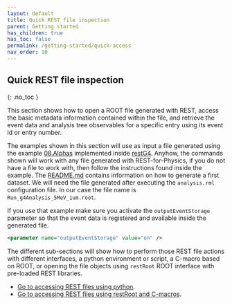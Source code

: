 ```yaml
---
layout: default
title: Quick REST file inspection
parent: Getting started
has_children: true
has_toc: false
permalink: /getting-started/quick-access
nav_order: 10
---
```


## Quick REST file inspection
{: .no_toc }

This section shows how to open a ROOT file generated with REST, access the basic metadata information contained within the file, and retrieve the event data and analysis tree observables for a specific entry using its event id or entry number.

The examples shown in this section will use as input a file generated using the example [08.Alphas](https://github.com/rest-for-physics/restG4/tree/master/examples/08.Alphas) implemented inside [restG4](../rest-g4/rest-g4.md). Anyhow, the commands shown will work with any file generated with REST-for-Physics, if you do not have a file to work with, then follow the instructions found inside the example. The [README.md](https://github.com/rest-for-physics/restG4/tree/master/examples/08.Alphas/README.md) contains information on how to generate a first dataset. We will need the file generated after executing the `analysis.rml` configuration file. In our case the file name is `Run_g4Analysis_5MeV_1um.root`.

If you use that example make sure you activate the `outputEventStorage` parameter so that the event data is registered and available inside the generated file.

```xml
<parameter name="outputEventStorage" value="on" />
```

The different sub-sections will show how to perform those REST file actions with different interfaces, a python environment or script, a C-macro based on ROOT, or opening the file objects using `restRoot` ROOT interface with pre-loaded REST libraries.

- [Go to accessing REST files using python](quick-data-inspection-pyROOT.md).
- [Go to accessing REST files using restRoot and C-macros](quick-data-inspection-restRoot.md).
